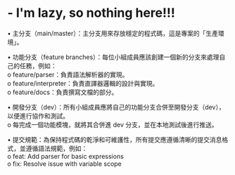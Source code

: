 # -  I'm lazy, so nothing here!!!
•	主分支（main/master）：主分支用來存放穩定的程式碼，這是專案的「生產環境」。  

•	功能分支（feature branches）：每位小組成員應該創建一個新的分支來處理自己的任務，例如：  
	o	feature/parser：負責語法解析器的實現。  
	o	feature/interpreter：負責直譯器邏輯的設計與實現。  
	o	feature/docs：負責撰寫文檔的部分。  
	
•	開發分支（dev）：所有小組成員應將自己的功能分支合併至開發分支（dev），以便進行協作和測試。  
	o	每完成一個功能模塊，就將其合併進 dev 分支，並在本地測試後進行推送。  
 
•	提交規範：為保持程式碼的乾淨和可維護性，所有提交應遵循清晰的提交消息格式，並遵循語法規範，例如：  
    o	feat: Add parser for basic expressions  
    o	fix: Resolve issue with variable scope
